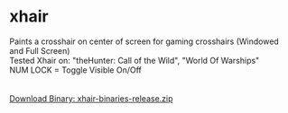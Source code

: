 # xhair
Paints a crosshair on center of screen for gaming crosshairs (Windowed and Full Screen)<br/>
Tested Xhair on: "theHunter: Call of the Wild", "World Of Warships"<br/>
NUM LOCK = Toggle Visible On/Off<br/><br/>
<br/>
<a href="http://www.nk-inc.com/downloads/fn/xhair-binaries-release.zip">Download Binary: xhair-binaries-release.zip</a>
